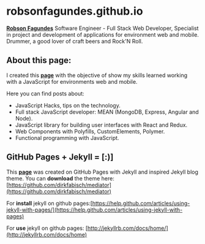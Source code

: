 robsonfagundes.github.io
================
[**Robson Fagundes**](http://robsonfagundes.github.io) Software Engineer - Full Stack Web Developer, Specialist in project and development of applications for environment web and mobile. Drummer, a good lover of craft beers and Rock'N Roll.

About this page:
----------------
I created this [**page**](http://robsonfagundes.github.io) with the objective of show my skills learned working with a JavaScript for environments web and mobile. 

Here you can find posts about:

 -   JavaScript Hacks, tips on the technology.
 -   Full stack JavaScript developer: MEAN (MongoDB, Express, Angular and Node).
 -   JavaScript library for building user interfaces with React and Redux.
 -   Web Components with Polyfills, CustomElements, Polymer.
 -   Functional programming with JavaScript.


GitHub Pages + Jekyll = [:)]
----------------
This [**page**](http://robsonfagundes.github.io) was created on GitHub Pages with Jekyll and inspired Jekyll blog theme. 
You can **download** the theme here:
[https://github.com/dirkfabisch/mediator](https://github.com/dirkfabisch/mediator) 

For **install** jekyll on github pages:[https://help.github.com/articles/using-jekyll-with-pages/](https://help.github.com/articles/using-jekyll-with-pages) 

For **use** jekyll on github pages: [http://jekyllrb.com/docs/home/](http://jekyllrb.com/docs/home) 
